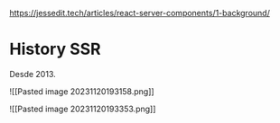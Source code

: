 https://jessedit.tech/articles/react-server-components/1-background/

# History SSR

Desde 2013.

![[Pasted image 20231120193158.png]]

![[Pasted image 20231120193353.png]]